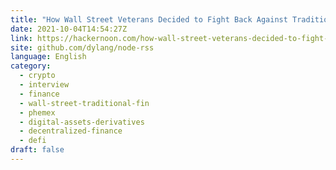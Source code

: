 ```yaml
---
title: "How Wall Street Veterans Decided to Fight Back Against Traditional Finance"
date: 2021-10-04T14:54:27Z
link: https://hackernoon.com/how-wall-street-veterans-decided-to-fight-back-against-traditional-finance?source=rss&utm_medium=RSS&utm_source=news.12bit.vn
site: github.com/dylang/node-rss
language: English
category:
  - crypto
  - interview
  - finance
  - wall-street-traditional-fin
  - phemex
  - digital-assets-derivatives
  - decentralized-finance
  - defi
draft: false
---
```

